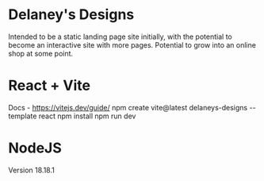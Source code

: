 # Delaney's Designs

Intended to be a static landing page site initially, with the potential to become an interactive site with more pages. Potential to grow into an online shop at some point.

# React + Vite

Docs - https://vitejs.dev/guide/
npm create vite@latest delaneys-designs --template react
npm install
npm run dev

# NodeJS

Version 18.18.1